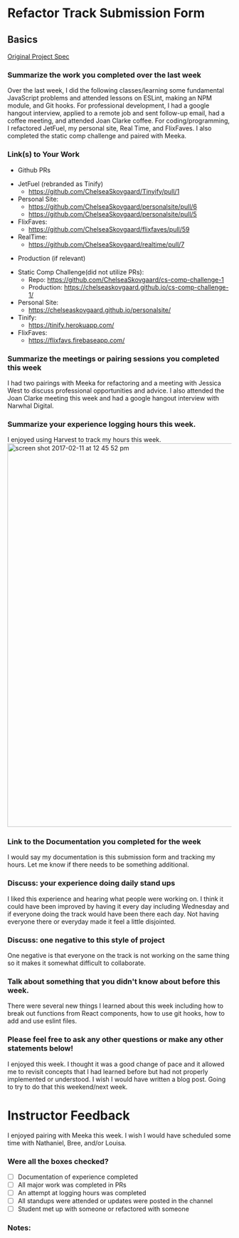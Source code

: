 # Refactor Track Submission Form

## Basics

[Original Project Spec](http://frontend.turing.io/projects/refacktor-track.html)

### Summarize the work you completed over the last week
Over the last week, I did the following classes/learning some fundamental JavaScript problems and attended lessons on ESLint, making an NPM module, and Git hooks. For professional development, I had a google hangout interview, applied to a remote job and sent follow-up email, had a coffee meeting, and attended Joan Clarke coffee. For coding/programming, I refactored JetFuel, my personal site, Real Time, and FlixFaves. I also completed the static comp challenge and paired with Meeka.

### Link(s) to Your Work

 - Github PRs
  * JetFuel (rebranded as Tinify)
      - https://github.com/ChelseaSkovgaard/Tinyify/pull/1
  * Personal Site:
      - https://github.com/ChelseaSkovgaard/personalsite/pull/6
      - https://github.com/ChelseaSkovgaard/personalsite/pull/5
  * FlixFaves:
      - https://github.com/ChelseaSkovgaard/flixfaves/pull/59
  * RealTime:
      - https://github.com/ChelseaSkovgaard/realtime/pull/7

 - Production (if relevant)
  * Static Comp Challenge(did not utilize PRs):
      - Repo: https://github.com/ChelseaSkovgaard/cs-comp-challenge-1
      - Production: https://chelseaskovgaard.github.io/cs-comp-challenge-1/
  * Personal Site:
      - https://chelseaskovgaard.github.io/personalsite/
  * Tinify:
      - https://tinify.herokuapp.com/
  * FlixFaves:
      - https://flixfavs.firebaseapp.com/

### Summarize the meetings or pairing sessions you completed this week

I had two pairings with Meeka for refactoring and a meeting with Jessica West
to discuss professional opportunities and advice. I also attended the Joan
Clarke meeting this week and had a google hangout interview with Narwhal Digital.

### Summarize your experience logging hours this week.

I enjoyed using Harvest to track my hours this week.
<img width="861" alt="screen shot 2017-02-11 at 12 45 52 pm" src="https://cloud.githubusercontent.com/assets/18074889/22856917/698ae158-f058-11e6-877c-05f418c03aca.png">

### Link to the Documentation you completed for the week

I would say my documentation is this submission form and tracking my hours.
Let me know if there needs to be something additional.

### Discuss: your experience doing daily stand ups

I liked this experience and hearing what people were working on. I think it
could have been improved by having it every day including Wednesday and if
everyone doing the track would have been there each day. Not having everyone there or everyday made it feel a little disjointed.

### Discuss: one negative to this style of project

One negative is that everyone on the track is not working on the same thing so
it makes it somewhat difficult to collaborate.

### Talk about something that you didn't know about before this week.

There were several new things I learned about this week including how to break
out functions from React components, how to use git hooks, how to add and use
eslint files.

### Please feel free to ask any other questions or make any other statements below!

I enjoyed this week. I thought it was a good change of pace and it allowed me to
revisit concepts that I had learned before but had not properly implemented or
understood. I wish I would have written a blog post. Going to try to do that this weekend/next week.

# Instructor Feedback

I enjoyed pairing with Meeka this week. I wish I would have scheduled some time
with Nathaniel, Bree, and/or Louisa.

### Were all the boxes checked?

- [ ] Documentation of experience completed
- [ ] All major work was completed in PRs
- [ ] An attempt at logging hours was completed
- [ ] All standups were attended or updates were posted in the channel
- [ ] Student met up with someone or refactored with someone

### Notes:
